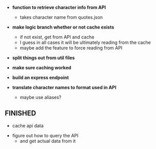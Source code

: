 + __function to retrieve character info from API__
  - takes character name from quotes.json

+ __make logic branch whether or not cache exists__
  - if not exist, get from API and cache
  - I guess in all cases it will be ultimately reading from the cache
  - maybe add the feature to force reading from API

+ __split things out from util files__

+ __make sure caching worked__

+ __build an express endpoint__

+ __translate character names to format used in API__
  - maybe use aliases?

## FINISHED ##
+ cache api data
- figure out how to query the API
  - and get actual data from it
